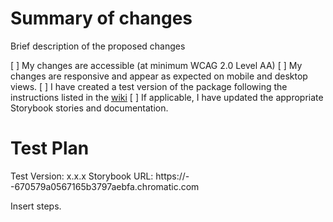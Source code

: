# Summary of changes
Brief description of the proposed changes

[ ] My changes are accessible (at minimum WCAG 2.0 Level AA)
[ ] My changes are responsive and appear as expected on mobile and desktop views.
[ ] I have created a test version of the package following the instructions listed in the [wiki](https://github.com/ccswbs/web-components/wiki/Development-Guide#publishing-to-npm)
[ ] If applicable, I have updated the appropriate Storybook stories and documentation.

# Test Plan

Test Version: x.x.x
Storybook URL: https://<branch-name>--670579a0567165b3797aebfa.chromatic.com

Insert steps.
